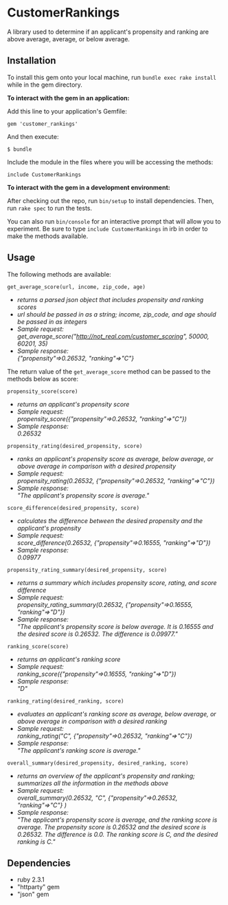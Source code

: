 # CustomerRankings

A library used to determine if an applicant's propensity and ranking are above average, average, or below average.

## Installation

To install this gem onto your local machine, run `bundle exec rake install` while in the gem directory. 

**To interact with the gem in an application:**

Add this line to your application's Gemfile:

```
gem 'customer_rankings'
```

And then execute:

    $ bundle


Include the module in the files where you will be accessing the methods:
    
    include CustomerRankings

**To interact with the gem in a development environment:**

After checking out the repo, run `bin/setup` to install dependencies. Then, run `rake spec` to run the tests. 

You can also run `bin/console` for an interactive prompt that will allow you to experiment. Be sure to type ```include CustomerRankings``` in irb in order to make the methods available. 

## Usage

The following methods are available:

```get_average_score(url, income, zip_code, age)```

  + *returns a parsed json object that includes propensity and ranking scores* 
  + *url should be passed in as a string; income, zip_code, and age should be passed in as integers* 
  + *Sample request:  
  get_average_score("http://not_real.com/customer_scoring", 50000, 60201, 35)*
  + *Sample response:  
  {"propensity"=>0.26532, "ranking"=>"C"}*

The return value of the ```get_average_score``` method can be passed to the methods below as score:


```propensity_score(score)```  

  + *returns an applicant's propensity score*  
  + *Sample request:  
  propensity_score({"propensity"=>0.26532, "ranking"=>"C"})*
  + *Sample response:  
  0.26532*

```propensity_rating(desired_propensity, score)```

  + *ranks an applicant's propensity score as average, below average, or above average in comparison with a desired propensity*
  + *Sample request:  
  propensity_rating(0.26532, {"propensity"=>0.26532, "ranking"=>"C"})*
  + *Sample response:  
  "The applicant's propensity score is average."*

```score_difference(desired_propensity, score)```

  + *calculates the difference between the desired propensity and the applicant's propensity*  
  + *Sample request:  
  score_difference(0.26532, {"propensity"=>0.16555, "ranking"=>"D"})*
  + *Sample response:  
  0.09977*


```propensity_rating_summary(desired_propensity, score)```

  + *returns a summary which includes propensity score, rating, and score difference*
  + *Sample request:  
  propensity_rating_summary(0.26532, {"propensity"=>0.16555, "ranking"=>"D"})*
  + *Sample response:  
  "The applicant's propensity score is below average. It is 0.16555 and the desired score is 0.26532. The difference is 0.09977."*

```ranking_score(score)```

  + *returns an applicant's ranking score*
  + *Sample request:  
  ranking_score({"propensity"=>0.16555, "ranking"=>"D"})*
  + *Sample response:  
  "D"*

```ranking_rating(desired_ranking, score)```

  + *evaluates an applicant's ranking score as average, below average, or above average in comparison with a desired ranking*
  + *Sample request:  
  ranking_rating("C", {"propensity"=>0.26532, "ranking"=>"C"})*
  + *Sample response:  
  "The applicant's ranking score is average."*

```overall_summary(desired_propensity, desired_ranking, score)```

  + *returns an overview of the applicant's propensity and ranking; summarizes all the information in the methods above*
  + *Sample request:  
  overall_summary(0.26532, "C", {"propensity"=>0.26532, "ranking"=>"C"} )*
  + *Sample response:  
  "The applicant's propensity score is average, and the ranking score is average. The propensity score is 0.26532 and the desired score is 0.26532. The difference is 0.0. The ranking score is C, and the desired ranking is C."*

## Dependencies

  + ruby 2.3.1  
  + "httparty" gem  
  + "json" gem

<!-- ## Development
 -->

<!-- To release a new version, update the version number in `version.rb`, and then run `bundle exec rake release`, which will create a git tag for the version, push git commits and tags, and push the `.gem` file to [rubygems.org](https://rubygems.org).
 --> 
<!-- ## Contributing

Bug reports and pull requests are welcome on GitHub at https://github.com/[USERNAME]/customer_rankings.


## License

The gem is available as open source under the terms of the [MIT License](http://opensource.org/licenses/MIT). -->

